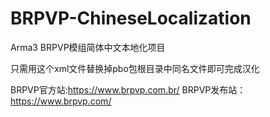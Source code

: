 # BRPVP-ChineseLocalization
Arma3 BRPVP模组简体中文本地化项目

只需用这个xml文件替换掉pbo包根目录中同名文件即可完成汉化

BRPVP官方站:https://www.brpvp.com.br/
BRPVP发布站：https://www.brpvp.com/
